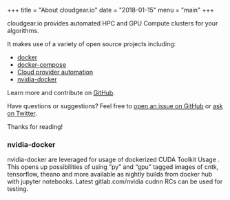 +++
title = "About cloudgear.io"
date = "2018-01-15"
menu = "main"
+++

cloudgear.io provides automated HPC and GPU Compute clusters for your algorithms.


It makes use of a variety of open source projects including:

* [docker](https://github.com/docker/docker)
* [docker-compose](https://github.com/docker/compose)
* [Cloud provider automation](https://github.com/cloudgear-io/azure-bigcompute)
* [nvidia-docker](https://github.com/NVIDIA/nvidia-docker)

Learn more and contribute on [GitHub](https://github.com/cloudgear-io/azure-bigcompute).


Have questions or suggestions? Feel free to [open an issue on GitHub](https://github.com/cloudgear-io/azure-bigcompute/issues/new) or [ask on Twitter](https://twitter.com/cloudgeario).

Thanks for reading!

### nvidia-docker
nvidia-docker are leveraged for usage of dockerized CUDA Toolkit Usage . This opens up possibilities of using “py” and “gpu” tagged images of cntk, tensorflow, theano and more available as nightly builds from docker hub with jupyter notebooks. Latest gitlab.com/nvidia cudnn RCs can be used for testing.


